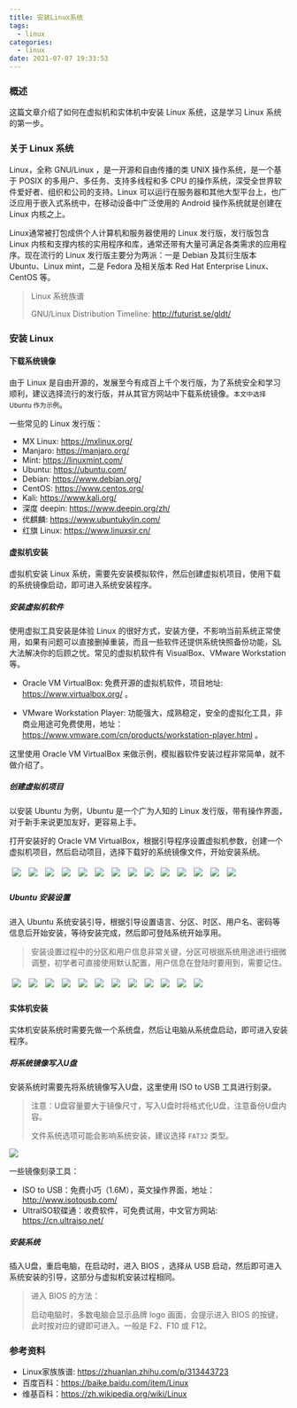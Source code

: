 ```yaml
---
title: 安装Linux系统
tags:
  - linux
categories:
  - linux
date: 2021-07-07 19:33:53
---
```


### 概述

这篇文章介绍了如何在虚拟机和实体机中安装 Linux 系统，这是学习 Linux 系统的第一步。



### 关于 Linux 系统

Linux，全称 GNU/Linux ，是一开源和自由传播的类 UNIX 操作系统，是一个基于 POSIX 的多用户、多任务、支持多线程和多 CPU 的操作系统，深受全世界软件爱好者、组织和公司的支持。Linux 可以运行在服务器和其他大型平台上，也广泛应用于嵌入式系统中，在移动设备中广泛使用的 Android 操作系统就是创建在 Linux 内核之上。

Linux通常被打包成供个人计算机和服务器使用的 Linux 发行版，发行版包含 Linux 内核和支撑内核的实用程序和库，通常还带有大量可满足各类需求的应用程序。现在流行的 Linux 发行版主要分为两派：一是 Debian 及其衍生版本 Ubuntu、Linux mint，二是 Fedora 及相关版本 Red Hat Enterprise Linux、CentOS 等。

> Linux 系统族谱
>
> GNU/Linux Distribution Timeline: <http://futurist.se/gldt/> 

<!-- more -->



### 安装 Linux

#### 下载系统镜像

由于 Linux 是自由开源的，发展至今有成百上千个发行版，为了系统安全和学习顺利，建议选择流行的发行版，并从其官方网站中下载系统镜像。<small>本文中选择 Ubuntu 作为示例</small>。 

一些常见的 Linux 发行版：

- MX Linux: <https://mxlinux.org/> 
- Manjaro: <https://manjaro.org/> 
- Mint: <https://linuxmint.com/> 
- Ubuntu: <https://ubuntu.com/> 
- Debian: <https://www.debian.org/> 
- CentOS: <https://www.centos.org/> 
- Kali: <https://www.kali.org/> 
- 深度 deepin: <https://www.deepin.org/zh/> 
- 优麒麟: <https://www.ubuntukylin.com/> 
- 红旗 Linux: <https://www.linuxsir.cn/> 



#### 虚拟机安装

虚拟机安装 Linux 系统，需要先安装模拟软件，然后创建虚拟机项目，使用下载的系统镜像启动，即可进入系统安装程序。

##### 安装虚拟机软件

使用虚拟工具安装是体验  Linux 的很好方式，安装方便，不影响当前系统正常使用，如果有问题可以直接删掉重装，而且一些软件还提供系统快照备份功能，<abbr title="存档/读取">SL</abbr>大法解决你的后顾之忧。常见的虚拟机软件有 VisualBox、VMware Workstation 等。

- Oracle VM VirtualBox: 免费开源的虚拟机软件，项目地址: <https://www.virtualbox.org/> 。

- VMware Workstation Player: 功能强大，成熟稳定，安全的虚拟化工具，非商业用途可免费使用，地址： <https://www.vmware.com/cn/products/workstation-player.html> 。

这里使用 Oracle VM VirtualBox 来做示例，模拟器软件安装过程非常简单，就不做介绍了。



##### 创建虚拟机项目

以安装 Ubuntu 为例，Ubuntu 是一个广为人知的 Linux 发行版，带有操作界面，对于新手来说更加友好，更容易上手。

打开安装好的 Oracle VM VirtualBox，根据引导程序设置虚拟机参数，创建一个虚拟机项目，然后启动项目，选择下载好的系统镜像文件，开始安装系统。

<link rel="stylesheet" href="https://cdn.jsdelivr.net/npm/lightgallery.js@1.1.3/dist/css/lightgallery.min.css"/>
<script src="https://cdn.jsdelivr.net/npm/lightgallery.js@1.1.3/dist/js/lightgallery.min.js"></script>
<div id="gallery-container" style="max-width: 900px;position: relative;">
    <a data-src="http://blog-images.qiniu.wqf31415.xyz/virtualBox_create_vm_1.png" data-sub-html="<h4>1. 打开VirtualBox，点击新建</h4>">
        <img style="max-width:280px; padding:5px; display: inline-block;" class="img-responsive"
             src="http://blog-images.qiniu.wqf31415.xyz/virtualBox_create_vm_1.png"/>
    </a>
    <a data-src="http://blog-images.qiniu.wqf31415.xyz/virtualBox_create_vm_2.png" data-sub-html="<h4>2. 填写虚拟机名称，选择存储的目录、虚拟机类型、版本</h4>">
        <img style="max-width:280px; padding:5px; display: inline-block;" class="img-responsive"
             src="http://blog-images.qiniu.wqf31415.xyz/virtualBox_create_vm_2.png"/>
    </a>
    <a data-src="http://blog-images.qiniu.wqf31415.xyz/virtualBox_create_vm_3.png" data-sub-html="<h4>3. 选择内存大小，默认为1G</h4>">
        <img style="max-width:280px; padding:5px; display: inline-block;" class="img-responsive"
             src="http://blog-images.qiniu.wqf31415.xyz/virtualBox_create_vm_3.png"/>
    </a>
    <a data-src="http://blog-images.qiniu.wqf31415.xyz/virtualBox_create_vm_4.png" data-sub-html="<h4>4. 选择创建虚拟硬盘，点击下一步</h4>">
        <img style="max-width:280px; padding:5px; display: inline-block;" class="img-responsive"
             src="http://blog-images.qiniu.wqf31415.xyz/virtualBox_create_vm_4.png"/>
    </a>
    <a data-src="http://blog-images.qiniu.wqf31415.xyz/virtualBox_create_vm_5.png" data-sub-html="<h4>5. 选择虚拟硬盘类型</h4>">
        <img style="max-width:280px; padding:5px; display: inline-block;" class="img-responsive"
             src="http://blog-images.qiniu.wqf31415.xyz/virtualBox_create_vm_5.png"/>
    </a>
    <a data-src="http://blog-images.qiniu.wqf31415.xyz/virtualBox_create_vm_6.png" data-sub-html="<h4>6. 选择动态分配</h4>">
        <img style="max-width:280px; padding:5px; display: inline-block;" class="img-responsive"
             src="http://blog-images.qiniu.wqf31415.xyz/virtualBox_create_vm_6.png"/>
    </a>
    <a data-src="http://blog-images.qiniu.wqf31415.xyz/virtualBox_create_vm_7.png" data-sub-html="<h4>7. 选择文件存储位置，调整硬盘大小，默认为10G，点击创建</h4>">
        <img style="max-width:280px; padding:5px; display: inline-block;" class="img-responsive"
             src="http://blog-images.qiniu.wqf31415.xyz/virtualBox_create_vm_7.png"/>
    </a>
    <a data-src="http://blog-images.qiniu.wqf31415.xyz/virtualBox_create_vm_8.png" data-sub-html="<h4>8. 创建完成，点击启动</h4>">
        <img style="max-width:280px; padding:5px; display: inline-block;" class="img-responsive"
             src="http://blog-images.qiniu.wqf31415.xyz/virtualBox_create_vm_8.png"/>
    </a>
    <a data-src="http://blog-images.qiniu.wqf31415.xyz/virtualBox_create_vm_9.png" data-sub-html="<h4>9. 选择启动盘，点击右侧添加新镜像</h4>">
        <img style="max-width:280px; padding:5px; display: inline-block;" class="img-responsive"
             src="http://blog-images.qiniu.wqf31415.xyz/virtualBox_create_vm_9.png"/>
    </a>
    <a data-src="http://blog-images.qiniu.wqf31415.xyz/virtualBox_create_vm_10.png" data-sub-html="<h4>10. 选择下载的镜像</h4>">
        <img style="max-width:280px; padding:5px; display: inline-block;" class="img-responsive"
             src="http://blog-images.qiniu.wqf31415.xyz/virtualBox_create_vm_10.png"/>
    </a>
    <a data-src="http://blog-images.qiniu.wqf31415.xyz/virtualBox_create_vm_11.png" data-sub-html="<h4>11. 点击启动</h4>">
        <img style="max-width:280px; padding:5px; display: inline-block;" class="img-responsive"
             src="http://blog-images.qiniu.wqf31415.xyz/virtualBox_create_vm_11.png"/>
    </a>
    <a data-src="http://blog-images.qiniu.wqf31415.xyz/virtualBox_create_vm_12.png" data-sub-html="<h4>12. 选择字体：中文(简体)</h4>">
        <img style="max-width:280px; padding:5px; display: inline-block;" class="img-responsive"
             src="http://blog-images.qiniu.wqf31415.xyz/virtualBox_create_vm_12.png"/>
    </a>
    <a data-src="http://blog-images.qiniu.wqf31415.xyz/virtualBox_create_vm_13.png" data-sub-html="<H4>13. 选择安装 </H4>">
        <img style="max-width:280px; padding:5px; display: inline-block;" class="img-responsive"
             src="http://blog-images.qiniu.wqf31415.xyz/virtualBox_create_vm_13.png"/>
    </a>
    <a data-src="http://blog-images.qiniu.wqf31415.xyz/virtualBox_create_vm_14.png" data-sub-html="<h4>14. 开始安装</h4>">
        <img style="max-width:280px; padding:5px; display: inline-block;" class="img-responsive"
             src="http://blog-images.qiniu.wqf31415.xyz/virtualBox_create_vm_14.png"/>
    </a>
</div>
<script>
    lightGallery(document.getElementById('gallery-container'), {
        galleryId: "nature",
        animateThumb: false,
        allowMediaOverlap: true,
        toggleThumb: true
    });
</script>


##### Ubuntu 安装设置

进入 Ubuntu 系统安装引导，根据引导设置语言、分区、时区、用户名、密码等信息后开始安装，等待安装完成，然后即可登陆系统开始享用。

> 安装设置过程中的分区和用户信息非常关键，分区可根据系统用途进行细微调整，初学者可直接使用默认配置，用户信息在登陆时要用到，需要记住。

<div id="gallery-container-2" style="max-width: 900px;position: relative;">
    <a data-src="http://blog-images.qiniu.wqf31415.xyz/virtualBox_ubuntu_1.png" data-sub-html="<h4>1. 选择系统语言</h4>">
        <img style="max-width:280px; padding:5px; display: inline-block;" class="img-responsive"
             src="http://blog-images.qiniu.wqf31415.xyz/virtualBox_ubuntu_1.png"/>
    </a>
    <a data-src="http://blog-images.qiniu.wqf31415.xyz/virtualBox_ubuntu_2.png" data-sub-html="<h4>2. 是否更新和安装第三方软件</h4>">
        <img style="max-width:280px; padding:5px; display: inline-block;" class="img-responsive"
             src="http://blog-images.qiniu.wqf31415.xyz/virtualBox_ubuntu_2.png"/>
    </a>
    <a data-src="http://blog-images.qiniu.wqf31415.xyz/virtualBox_ubuntu_3.png" data-sub-html="<h4>3. 磁盘设置</h4>">
        <img style="max-width:280px; padding:5px; display: inline-block;" class="img-responsive"
             src="http://blog-images.qiniu.wqf31415.xyz/virtualBox_ubuntu_3.png"/>
    </a>
    <a data-src="http://blog-images.qiniu.wqf31415.xyz/virtualBox_ubuntu_4.png" data-sub-html="<h4>4. 确认分区，点击继续</h4>">
        <img style="max-width:280px; padding:5px; display: inline-block;" class="img-responsive"
             src="http://blog-images.qiniu.wqf31415.xyz/virtualBox_ubuntu_4.png"/>
    </a>
    <a data-src="http://blog-images.qiniu.wqf31415.xyz/virtualBox_ubuntu_5.png" data-sub-html="<h4>5. 选择时区</h4>">
        <img style="max-width:280px; padding:5px; display: inline-block;" class="img-responsive"
             src="http://blog-images.qiniu.wqf31415.xyz/virtualBox_ubuntu_5.png"/>
    </a>
    <a data-src="http://blog-images.qiniu.wqf31415.xyz/virtualBox_ubuntu_6.png" data-sub-html="<h4>6. 选择键盘布局</h4>">
        <img style="max-width:280px; padding:5px; display: inline-block;" class="img-responsive"
             src="http://blog-images.qiniu.wqf31415.xyz/virtualBox_ubuntu_6.png"/>
    </a>
    <a data-src="http://blog-images.qiniu.wqf31415.xyz/virtualBox_ubuntu_7.png" data-sub-html="<h4>7. 填写用户名、密码</h4>">
        <img style="max-width:280px; padding:5px; display: inline-block;" class="img-responsive"
             src="http://blog-images.qiniu.wqf31415.xyz/virtualBox_ubuntu_7.png"/>
    </a>
    <a data-src="http://blog-images.qiniu.wqf31415.xyz/virtualBox_ubuntu_8.png" data-sub-html="<h4>8. 开始安装，等待安装完成</h4>">
        <img style="max-width:280px; padding:5px; display: inline-block;" class="img-responsive"
             src="http://blog-images.qiniu.wqf31415.xyz/virtualBox_ubuntu_8.png"/>
    </a>
    <a data-src="http://blog-images.qiniu.wqf31415.xyz/virtualBox_ubuntu_9.png" data-sub-html="<h4>9. 已经安装完成，点击重启</h4>">
        <img style="max-width:280px; padding:5px; display: inline-block;" class="img-responsive"
             src="http://blog-images.qiniu.wqf31415.xyz/virtualBox_ubuntu_9.png"/>
    </a>
    <a data-src="http://blog-images.qiniu.wqf31415.xyz/virtualBox_ubuntu_10.png" data-sub-html="<h4>10. 重启，提示移除安装媒体，按回车继续</h4>">
        <img style="max-width:280px; padding:5px; display: inline-block;" class="img-responsive"
             src="http://blog-images.qiniu.wqf31415.xyz/virtualBox_ubuntu_10.png"/>
    </a>
    <a data-src="http://blog-images.qiniu.wqf31415.xyz/virtualBox_ubuntu_11.png" data-sub-html="<h4>11. 已经启动，输入密码进入系统</h4>">
        <img style="max-width:280px; padding:5px; display: inline-block;" class="img-responsive"
             src="http://blog-images.qiniu.wqf31415.xyz/virtualBox_ubuntu_11.png"/>
    </a>
    <a data-src="http://blog-images.qiniu.wqf31415.xyz/virtualBox_ubuntu_12.png" data-sub-html="<h4>12. 进入系统</h4>">
        <img style="max-width:280px; padding:5px; display: inline-block;" class="img-responsive"
             src="http://blog-images.qiniu.wqf31415.xyz/virtualBox_ubuntu_12.png"/>
    </a>
</div>
<script>
    lightGallery(document.getElementById('gallery-container-2'), {
        galleryId: "nature",
        animateThumb: false,
        allowMediaOverlap: true,
        toggleThumb: true
    });
</script>


#### 实体机安装

实体机安装系统时需要先做一个系统盘，然后让电脑从系统盘启动，即可进入安装程序。

##### 将系统镜像写入U盘

安装系统时需要先将系统镜像写入U盘，这里使用 ISO to USB 工具进行刻录。

> 注意：U盘容量要大于镜像尺寸，写入U盘时将格式化U盘，注意备份U盘内容。
>
> 文件系统选项可能会影响系统安装，建议选择 `FAT32` 类型。

![](http://blog-images.qiniu.wqf31415.xyz/iso_to_usb.png) 

一些镜像刻录工具：

- ISO to USB：免费小巧（1.6M），英文操作界面，地址： <http://www.isotousb.com/> 
- UltraISO软碟通：收费软件，可免费试用，中文官方网站: <https://cn.ultraiso.net/> 



##### 安装系统

插入U盘，重启电脑，在启动时，进入 BIOS ，选择从 USB 启动，然后即可进入系统安装的引导，这部分与虚拟机安装过程相同。

> 进入 BIOS 的方法：
>
> 启动电脑时，多数电脑会显示品牌 logo 画面，会提示进入 BIOS 的按键，此时按对应的键即可进入。一般是 F2、F10 或 F12。



### 参考资料

- Linux家族族谱: <https://zhuanlan.zhihu.com/p/313443723> 
- 百度百科：<https://baike.baidu.com/item/Linux> 
- 维基百科：<https://zh.wikipedia.org/wiki/Linux> 

